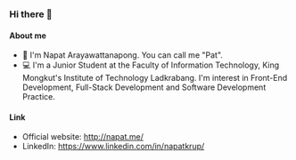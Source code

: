 ### Hi there 👋

#### About me
- 💬 I'm Napat Arayawattanapong. You can call me "Pat".
- 💻 I'm a Junior Student at the Faculty of Information Technology, King Mongkut's Institute of Technology Ladkrabang. I'm interest in Front-End Development, Full-Stack Development and Software Development Practice. 

#### Link
- Official website: http://napat.me/
- LinkedIn: https://www.linkedin.com/in/napatkrup/
